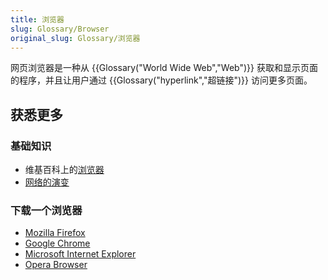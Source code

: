 ```yaml
---
title: 浏览器
slug: Glossary/Browser
original_slug: Glossary/浏览器
---
```

网页浏览器是一种从 {{Glossary("World Wide Web","Web")}} 获取和显示页面的程序，并且让用户通过 {{Glossary("hyperlink","超链接")}} 访问更多页面。

## 获悉更多

### 基础知识

- 维基百科上的[浏览器](https://zh.wikipedia.org/wiki/浏览器)
- [网络的演变](http://www.evolutionoftheweb.com/?hl=zh-cn)

### 下载一个浏览器

- [Mozilla Firefox](https://www.mozilla.org/zh-CN/firefox/features/)
- [Google Chrome](https://www.google.com/chrome/)
- [Microsoft Internet Explorer](https://windows.microsoft.com/zh-CN/internet-explorer/browser-ie)
- [Opera Browser](https://www.opera.com/)
